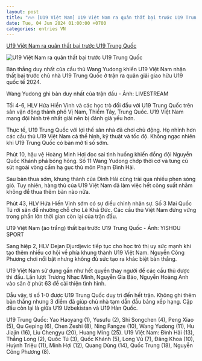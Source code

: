 ```yaml
---
layout: post
title: "🔥🔥 [U19 Việt Nam] U19 Việt Nam ra quân thất bại trước U19 Trung Quốc"
date: Tue, 04 Jun 2024 01:00:00 +0700
categories: entries VN
---
```

[U19 Việt Nam ra quân thất bại trước U19 Trung Quốc](https://tuoitre.vn/u19-viet-nam-ra-quan-that-bai-truoc-u19-trung-quoc-20240604204046188.htm)

![U19 Việt Nam ra quân thất bại trước U19 Trung Quốc](https://cdn1.tuoitre.vn/zoom/600_315/471584752817336320/2024/6/4/u19vn-1717510829687719260082-0-68-295-632-crop-1717510852047601289714.jpg)

Bàn thắng duy nhất của cầu thủ Wang Yudong khiến U19 Việt Nam nhận thất bại trước chủ nhà U19 Trung Quốc ở trận ra quân giải giao hữu U19 quốc tế 2024.

Wang Yudong ghi bàn duy nhất của trận đấu - Ảnh: LIVESTREAM

Tối 4-6, HLV Hứa Hiền Vinh và các học trò đối đầu với U19 Trung Quốc trên sân vận động thành phố Vị Nam, Thiểm Tây, Trung Quốc. U19 Việt Nam mang đội hình trẻ nhất giải nên bị đánh giá yếu hơn.

Thực tế, U19 Trung Quốc với lợi thế sân nhà đã chơi chủ động. Họ nhỉnh hơn các cầu thủ U19 Việt Nam cả thể hình, kỹ thuật và tốc độ. Không ngạc nhiên khi U19 Trung Quốc có bàn mở tỉ số sớm.

Phút 10, hậu vệ Hoàng Minh Hợi đọc sai tình huống khiến đồng đội Nguyễn Quốc Khánh phá bóng hỏng. Số 11 Wang Yudong chớp thời cơ và tung cú sút ngoài vòng cấm hạ gục thủ môn Phạm Đình Hải.

Sau bàn thua sớm, khung thành của Đình Hải cũng trải qua nhiều phen sóng gió. Tuy nhiên, hàng thủ của U19 Việt Nam đã làm việc hết công suất nhằm không để thua thêm bàn nào nữa.

Phút 43, HLV Hứa Hiền Vinh sớm có sự điều chỉnh nhân sự. Số 3 Mai Quốc Tú rời sân để nhường chỗ cho Lê Khả Đức. Các cầu thủ Việt Nam đứng vững trong phần lớn thời gian còn lại của trận đấu.

U19 Việt Nam (áo trắng) thất bại trước U19 Trung Quốc - Ảnh: YISHOU SPORT

Sang hiệp 2, HLV Dejan Djurdjevic tiếp tục cho học trò thị uy sức mạnh khi tạo thêm nhiều cơ hội về phía khung thành U19 Việt Nam. Nguyễn Công Phương chơi nổi bật nhưng không đủ sức tạo ra khác biệt bàn thắng.

U19 Việt Nam sử dụng gần như hết quyền thay người để các cầu thủ được thi đấu. Lần lượt Trương Nhạc Minh, Nguyễn Gia Bảo, Nguyễn Hoàng Anh vào sân ở phút 63 để cải thiện tình hình.

Dẫu vậy, tỉ số 1-0 được U19 Trung Quốc duy trì đến hết trận. Không ghi thêm bàn thắng nhưng 3 điểm đã giúp chủ nhà tạm dẫn đầu bảng xếp hạng. Cặp đấu còn lại là giữa U19 Uzbekistan và U19 Hàn Quốc.

U19 Trung Quốc: Yao Haoyang (1), Yusufu (2), Shi Songchen (4), Peng Xiao (5), Qu Geping (6), Chen Zeshi (8), Ning Fangze (10), Wang Yudong (11), Hu Jiajin (16), Liu Chengyu (20), Huang Ming (25). U19 Việt Nam: Đình Hải (13), Thắng Long (2), Quốc Tú (3), Quốc Khánh (5), Long Vũ (7), Đăng Khoa (10), Huỳnh Triệu (11), Minh Hợi (12), Quang Dũng (14), Quốc Trung (18), Nguyễn Công Phương (8).

